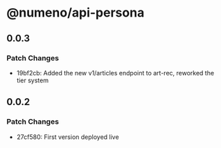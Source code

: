 # @numeno/api-persona

## 0.0.3

### Patch Changes

- 19bf2cb: Added the new v1/articles endpoint to art-rec, reworked the tier system

## 0.0.2

### Patch Changes

- 27cf580: First version deployed live
